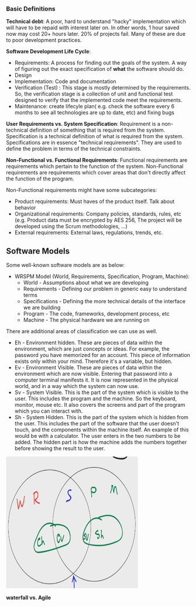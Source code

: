 ### Basic Definitions

**Technical debt**: A poor, hard to understand "hacky" implementation which will have to be repaid with interest later on. In other words, 1 hour saved now may cost 20+ hours later. 20% of projects fail. Many of these are due to poor development practices. 

**Software Development Life Cycle**:
  * Requirements: A process for finding out the goals of the system. A way of figuring out the exact specification of **what** the software should do. 
  * Design
  * Implementation: Code and documentation 
  * Verification (Test) : This stage is mostly determined by the requirements. So, the verification stage is a collection of unit and functional test designed to verify that the implemented code meet the requirements. 
  * Maintenance: create lifecyle plan( e.g. check the software every 6 months to see all technologies are up to date, etc) and fixing bugs 

**User Requirements vs. System Specification**: Requirement is a non-technical definition of something that is required from the system. Specification is a technical definition of what is required from the system. Specifications are in essence "technical requirements". They are used to define the problem in terms of the technical constraints.

**Non-Functional vs. Functional Requirements**: Functional requirements are requirements which pertain to the function of the system. Non-Functional requirements are requirements which cover areas that don't directly affect the function of the program.

Non-Functional requirements might have some subcategories:
  * Product requirements: Must haves of the product itself. Talk about behavior
  * Organizational requirements: Company policies, standards, rules, etc (e.g. Product data must be encrypted by AES 256, The project will be developed using the Scrum methodologies, ...) 
  * External requirements: External laws, regulations, trends, etc. 

## Software Models

Some well-known software models are as below:
  * WRSPM Model (World, Requirements, Specification, Program, Machine): 
    * World - Assumptions about what we are developing
    * Requirements - Defining our problem in generic easy to understand terms
    * Specifications - Defining the more technical details of the interface we are building
    * Program - The code, frameworks, development process, etc
    * Machine - The physical hardware we are running on

There are additional areas of classification we can use as well.
  * Eh - Environment hidden. These are pieces of data within the environment, which are just concepts or ideas. For example, the password you have memorized for an account. This piece of information exists only within your mind. Therefore it's a variable, but hidden.
  * Ev - Environment Visible. These are pieces of data within the environment which are now visible. Entering that password into a computer terminal manifests it. It is now represented in the physical world, and in a way which the system can now use.
  * Sv - System Visible. This is the part of the system which is visible to the user. This includes the program and the machine. So the keyboard, monitor, mouse etc. It also covers the screens and part of the program which you can interact with.
  * Sh - System Hidden. This is the part of the system which is hidden from the user. This includes the part of the software that the user doesn't touch, and the components within the machine itself. An example of this would be with a calculator. The user enters in the two numbers to be added. The hidden part is how the machine adds the numbers together before showing the result to the user.

<img src="https://github.com/Quantanalyst/SoftwareEngineeringNotes/blob/master/Software%20Models/wrspm.png"  width="360" height="360">






**waterfall vs. Agile** 
 




